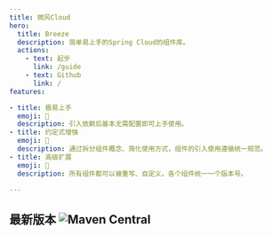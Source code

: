 ```yaml
---
title: 微风Cloud
hero:
  title: Breeze
  description: 简单易上手的Spring Cloud的组件库。
  actions:
    - text: 起步
      link: /guide
    - text: Github
      link: /
features:

- title: 极易上手
  emoji: 🚀
  description: 引入依赖后基本无需配置即可上手使用。
- title: 约定式增强
  emoji: 🚥
  description: 通过拆分组件概念、简化使用方式，组件的引入使用遵循统一规范。
- title: 高级扩展
  emoji: 🧩
  description: 所有组件都可以被重写、自定义。各个组件统一一个版本号。

---
```


## 最新版本 ![Maven Central](https://img.shields.io/maven-central/v/cn.fanzy.breeze/breeze-spring-cloud?style=for-the-badge.png)
